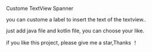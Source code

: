 Custome TextView Spanner 
	
you can custome a label to insert the text of the textview..

just add java file and kotlin file, you can choose your like.

if you like this project, please give me a star,Thanks ！
